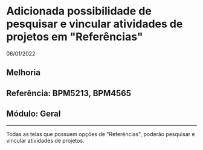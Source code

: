 # Adicionada possibilidade de pesquisar e vincular atividades de projetos em "Referências"
06/01/2022
## Melhoria
## Referência: BPM5213, BPM4565
## Módulo: Geral
***

Todas as telas que possuem opções de "Referências", poderão pesquisar e vincular atividades de projetos.